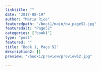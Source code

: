 ```yaml
---
linktitle: ""
date: "2017-08-19"
author: "Maria Rice"
featuredpath: "/book1/main/bw_page52.jpg"
featuredalt: "Page52"
categories: ["book1"]
type: "post"
featured: ""
title: "Book 1, Page 52"
description2: []
preview: "/book1/preview/preview52.jpg"

---
```

